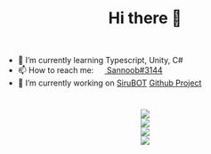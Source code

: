 <h1 align="center">Hi there 👋</h1>
<br>

- 🌱 I’m currently learning Typescript, Unity, C#
- 📫 How to reach me: [<img src="https://raw.githubusercontent.com/sannoob/Sannoob/master/discordLogo.png" width="16" height="16" align="center"> Sannoob#3144](https://discord.com)
- 🔭 I’m currently working on [SiruBOT](https://github.com/SiruBOT) [Github Project](https://github.com/SiruBOT/SiruBOT/projects/2)
<h1 align="center"><h1>

<p align="center">
  <img src="https://github-readme-stats.vercel.app/api/top-langs/?username=Sannoob&hide_border=true&langs_count=10&layout=compact" /><br>
  <img src="https://github-readme-stats.vercel.app/api?username=Sannoob&show_icons=true&hide_border=true&count_private=true" /><br>
  <img src="https://github-readme-stats.vercel.app/api/wakatime?username=sannoob&hide_border=true&layout=compact" /><br>
  <img src="https://github-profile-trophy.vercel.app/?username=sannoob" />
</p>

<!--
**sannoob/Sannoob** is a ✨ _special_ ✨ repository because its `README.md` (this file) appears on your GitHub profile.

Here are some ideas to get you started:

- 🔭 I’m currently working on ...
- 🌱 I’m currently learning ...
- 👯 I’m looking to collaborate on ...
- 🤔 I’m looking for help with ...
- 💬 Ask me about ...
- 📫 How to reach me: ...
- 😄 Pronouns: ...
- ⚡ Fun fact: ...
-->
